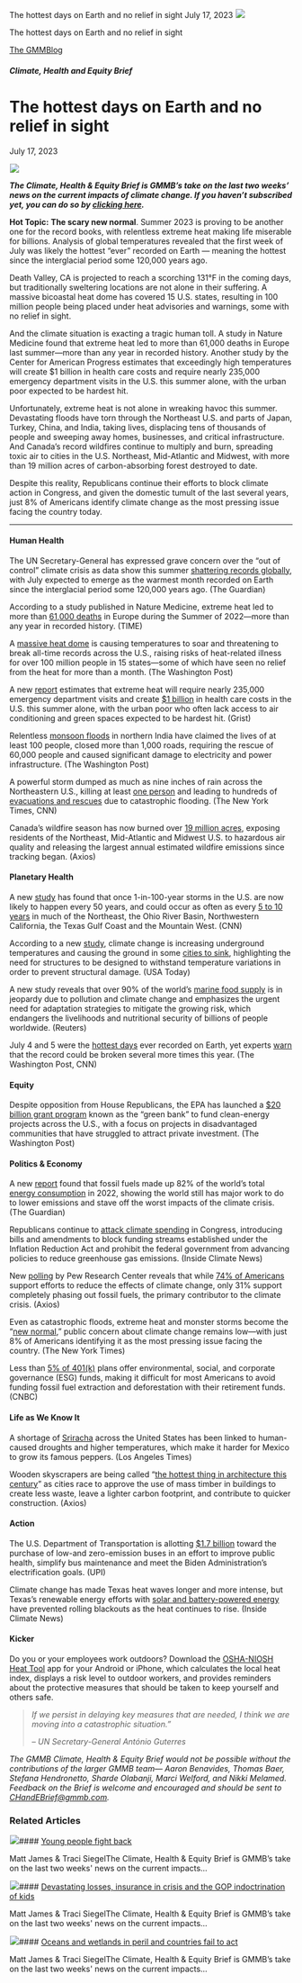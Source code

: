 



The hottest days on Earth and no relief in sight
July 17, 2023
![](data:image/gif;base64,R0lGODlhAQABAAAAACH5BAEKAAEALAAAAAABAAEAAAICTAEAOw==)![](https://www.gmmb.com/wp-content/uploads/2023/07/bob-7.17.png)



The hottest days on Earth and no relief in sight





 [The GMMBlog](/blog/)



##### Climate, Health and Equity Brief

 The hottest days on Earth and no relief in sight
================================================


July 17, 2023



![](data:image/gif;base64,R0lGODlhAQABAAAAACH5BAEKAAEALAAAAAABAAEAAAICTAEAOw==)![](https://www.gmmb.com/wp-content/uploads/2023/07/bob-7.17-552x272.png) 


***The Climate, Health & Equity Brief is GMMB’s take on the last two weeks’ news on the current impacts of climate change. If you haven’t subscribed yet, you can do so by [clicking here](https://mailchimp.us4.list-manage.com/subscribe?u=f2f8c4bdabe1a2a83f914e813&id=4a13a601e2).***


**Hot Topic:** **The scary new normal**. Summer 2023 is proving to be another one for the record books, with relentless extreme heat making life miserable for billions. Analysis of global temperatures revealed that the first week of July was likely the hottest “ever” recorded on Earth — meaning the hottest since the interglacial period some 120,000 years ago.


Death Valley, CA is projected to reach a scorching 131°F in the coming days, but traditionally sweltering locations are not alone in their suffering. A massive bicoastal heat dome has covered 15 U.S. states, resulting in 100 million people being placed under heat advisories and warnings, some with no relief in sight.


And the climate situation is exacting a tragic human toll. A study in Nature Medicine found that extreme heat led to more than 61,000 deaths in Europe last summer—more than any year in recorded history. Another study by the Center for American Progress estimates that exceedingly high temperatures will create $1 billion in health care costs and require nearly 235,000 emergency department visits in the U.S. this summer alone, with the urban poor expected to be hardest hit.


Unfortunately, extreme heat is not alone in wreaking havoc this summer. Devastating floods have torn through the Northeast U.S. and parts of Japan, Turkey, China, and India, taking lives, displacing tens of thousands of people and sweeping away homes, businesses, and critical infrastructure. And Canada’s record wildfires continue to multiply and burn, spreading toxic air to cities in the U.S. Northeast, Mid-Atlantic and Midwest, with more than 19 million acres of carbon-absorbing forest destroyed to date.


Despite this reality, Republicans continue their efforts to block climate action in Congress, and given the domestic tumult of the last several years, just 8% of Americans identify climate change as the most pressing issue facing the country today.




---


#### Human Health


The UN Secretary-General has expressed grave concern over the “out of control” climate crisis as data show this summer [shattering records globally](https://mailchimp.us4.list-manage.com/track/click?u=f2f8c4bdabe1a2a83f914e813&id=a1b094b66e&e=b1bd18d53b), with July expected to emerge as the warmest month recorded on Earth since the interglacial period some 120,000 years ago. (The Guardian)


According to a study published in Nature Medicine, extreme heat led to more than [61,000 deaths](https://mailchimp.us4.list-manage.com/track/click?u=f2f8c4bdabe1a2a83f914e813&id=87aeb11e89&e=b1bd18d53b) in Europe during the Summer of 2022—more than any year in recorded history. (TIME)


A [massive heat dome](https://mailchimp.us4.list-manage.com/track/click?u=f2f8c4bdabe1a2a83f914e813&id=fc4d438ba1&e=b1bd18d53b) is causing temperatures to soar and threatening to break all-time records across the U.S., raising risks of heat-related illness for over 100 million people in 15 states—some of which have seen no relief from the heat for more than a month. (The Washington Post)


A new [report](https://mailchimp.us4.list-manage.com/track/click?u=f2f8c4bdabe1a2a83f914e813&id=79ae217583&e=b1bd18d53b) estimates that extreme heat will require nearly 235,000 emergency department visits and create [$1 billion](https://mailchimp.us4.list-manage.com/track/click?u=f2f8c4bdabe1a2a83f914e813&id=51d2f96a75&e=b1bd18d53b) in health care costs in the U.S. this summer alone, with the urban poor who often lack access to air conditioning and green spaces expected to be hardest hit. (Grist)


Relentless [monsoon floods](https://www.washingtonpost.com/world/2023/07/14/india-floods-himachal-pradesh-monsoon/) in northern India have claimed the lives of at least 100 people, closed more than 1,000 roads, requiring the rescue of 60,000 people and caused significant damage to electricity and power infrastructure. (The Washington Post)


A powerful storm dumped as much as nine inches of rain across the Northeastern U.S., killing at least [one person](https://mailchimp.us4.list-manage.com/track/click?u=f2f8c4bdabe1a2a83f914e813&id=baf9ffccce&e=b1bd18d53b) and leading to hundreds of [evacuations and rescues](https://mailchimp.us4.list-manage.com/track/click?u=f2f8c4bdabe1a2a83f914e813&id=066641a5e0&e=b1bd18d53b) due to catastrophic flooding. (The New York Times, CNN)


Canada’s wildfire season has now burned over [19 million acres](https://mailchimp.us4.list-manage.com/track/click?u=f2f8c4bdabe1a2a83f914e813&id=e27ddfffe1&e=b1bd18d53b), exposing residents of the Northeast, Mid-Atlantic and Midwest U.S. to hazardous air quality and releasing the largest annual estimated wildfire emissions since tracking began. (Axios)


#### Planetary Health


A new [study](https://mailchimp.us4.list-manage.com/track/click?u=f2f8c4bdabe1a2a83f914e813&id=6e4168b17a&e=b1bd18d53b) has found that once 1-in-100-year storms in the U.S. are now likely to happen every 50 years, and could occur as often as every [5 to 10 years](https://mailchimp.us4.list-manage.com/track/click?u=f2f8c4bdabe1a2a83f914e813&id=9589fa768f&e=b1bd18d53b) in much of the Northeast, the Ohio River Basin, Northwestern California, the Texas Gulf Coast and the Mountain West. (CNN)


According to a new [study](https://mailchimp.us4.list-manage.com/track/click?u=f2f8c4bdabe1a2a83f914e813&id=56a418c7a2&e=b1bd18d53b), climate change is increasing underground temperatures and causing the ground in some [cities to sink](https://mailchimp.us4.list-manage.com/track/click?u=f2f8c4bdabe1a2a83f914e813&id=c17e99dc01&e=b1bd18d53b), highlighting the need for structures to be designed to withstand temperature variations in order to prevent structural damage. (USA Today)


A new study reveals that over 90% of the world’s [marine food supply](https://mailchimp.us4.list-manage.com/track/click?u=f2f8c4bdabe1a2a83f914e813&id=d74776724e&e=b1bd18d53b) is in jeopardy due to pollution and climate change and emphasizes the urgent need for adaptation strategies to mitigate the growing risk, which endangers the livelihoods and nutritional security of billions of people worldwide. (Reuters)


July 4 and 5 were the [hottest days](https://mailchimp.us4.list-manage.com/track/click?u=f2f8c4bdabe1a2a83f914e813&id=bee7f10ab7&e=b1bd18d53b) ever recorded on Earth, yet experts [warn](https://mailchimp.us4.list-manage.com/track/click?u=f2f8c4bdabe1a2a83f914e813&id=35b7a68007&e=b1bd18d53b) that the record could be broken several more times this year. (The Washington Post, CNN)


#### Equity


Despite opposition from House Republicans, the EPA has launched a [$20 billion grant program](https://www.washingtonpost.com/politics/2023/07/14/epa-unveils-20-billion-finance-fight-against-climate-change/) known as the “green bank” to fund clean-energy projects across the U.S., with a focus on projects in disadvantaged communities that have struggled to attract private investment. (The Washington Post)


#### Politics & Economy


A new [report](https://mailchimp.us4.list-manage.com/track/click?u=f2f8c4bdabe1a2a83f914e813&id=98c8df1139&e=b1bd18d53b) found that fossil fuels made up 82% of the world’s total [energy consumption](https://mailchimp.us4.list-manage.com/track/click?u=f2f8c4bdabe1a2a83f914e813&id=2b4fbd724f&e=b1bd18d53b) in 2022, showing the world still has major work to do to lower emissions and stave off the worst impacts of the climate crisis. (The Guardian)


Republicans continue to [attack climate spending](https://mailchimp.us4.list-manage.com/track/click?u=f2f8c4bdabe1a2a83f914e813&id=5c41c0a636&e=b1bd18d53b) in Congress, introducing bills and amendments to block funding streams established under the Inflation Reduction Act and prohibit the federal government from advancing policies to reduce greenhouse gas emissions. (Inside Climate News)


New [polling](https://mailchimp.us4.list-manage.com/track/click?u=f2f8c4bdabe1a2a83f914e813&id=7084403f65&e=b1bd18d53b) by Pew Research Center reveals that while [74% of Americans](https://mailchimp.us4.list-manage.com/track/click?u=f2f8c4bdabe1a2a83f914e813&id=2319c1ee53&e=b1bd18d53b) support efforts to reduce the effects of climate change, only 31% support completely phasing out fossil fuels, the primary contributor to the climate crisis. (Axios)


Even as catastrophic floods, extreme heat and monster storms become the “[new normal](https://mailchimp.us4.list-manage.com/track/click?u=f2f8c4bdabe1a2a83f914e813&id=66b8aef96f&e=b1bd18d53b),” public concern about climate change remains low—with just 8% of Americans identifying it as the most pressing issue facing the country. (The New York Times)


Less than [5% of 401(k)](https://mailchimp.us4.list-manage.com/track/click?u=f2f8c4bdabe1a2a83f914e813&id=336c5b1fae&e=b1bd18d53b) plans offer environmental, social, and corporate governance (ESG) funds, making it difficult for most Americans to avoid funding fossil fuel extraction and deforestation with their retirement funds. (CNBC)


#### Life as We Know It


A shortage of [Sriracha](https://mailchimp.us4.list-manage.com/track/click?u=f2f8c4bdabe1a2a83f914e813&id=de592e2094&e=b1bd18d53b) across the United States has been linked to human-caused droughts and higher temperatures, which make it harder for Mexico to grow its famous peppers. (Los Angeles Times)


Wooden skyscrapers are being called “[the hottest thing in architecture this century](https://mailchimp.us4.list-manage.com/track/click?u=f2f8c4bdabe1a2a83f914e813&id=1451f1468f&e=b1bd18d53b)” as cities race to approve the use of mass timber in buildings to create less waste, leave a lighter carbon footprint, and contribute to quicker construction. (Axios)


#### Action


The U.S. Department of Transportation is allotting [$1.7 billion](https://mailchimp.us4.list-manage.com/track/click?u=f2f8c4bdabe1a2a83f914e813&id=dab6a623b3&e=b1bd18d53b) toward the purchase of low-and zero-emission buses in an effort to improve public health, simplify bus maintenance and meet the Biden Administration’s electrification goals. (UPI)


Climate change has made Texas heat waves longer and more intense, but Texas’s renewable energy efforts with [solar and battery-powered energy](https://mailchimp.us4.list-manage.com/track/click?u=f2f8c4bdabe1a2a83f914e813&id=3fb844eb82&e=b1bd18d53b) have prevented rolling blackouts as the heat continues to rise. (Inside Climate News)


#### Kicker


Do you or your employees work outdoors? Download the [OSHA-NIOSH Heat Tool](https://mailchimp.us4.list-manage.com/track/click?u=f2f8c4bdabe1a2a83f914e813&id=213dfedda0&e=b1bd18d53b) app for your Android or iPhone, which calculates the local heat index, displays a risk level to outdoor workers, and provides reminders about the protective measures that should be taken to keep yourself and others safe.



> *If we persist in delaying key measures that are needed, I think we are moving into a catastrophic situation.”*
> 
> 
> *– UN Secretary-General António Guterres* 
> 
> 


*The GMMB Climate, Health & Equity Brief would not be possible without the contributions of the larger GMMB team— Aaron Benavides, Thomas Baer, Stefana Hendronetto, Sharde Olabanji, Marci Welford, and Nikki Melamed. Feedback on the Brief is welcome and encouraged and should be sent to [CHandEBrief@gmmb.com](mailto:CHandEBrief@gmmb.com).*









### Related Articles

![](data:image/gif;base64,R0lGODlhAQABAAAAACH5BAEKAAEALAAAAAABAAEAAAICTAEAOw==)![](https://www.gmmb.com/wp-content/uploads/2023/08/bob-8.28-380x200.jpg)#### [Young people fight back](https://www.gmmb.com/news/young-people-fight-back/)

Matt James & Traci SiegelThe Climate, Health & Equity Brief is GMMB’s take on the last two weeks' news on the current impacts…

![](data:image/gif;base64,R0lGODlhAQABAAAAACH5BAEKAAEALAAAAAABAAEAAAICTAEAOw==)![](https://www.gmmb.com/wp-content/uploads/2023/08/Bob-8.14-380x200.png)#### [Devastating losses, insurance in crisis and the GOP indoctrination of kids](https://www.gmmb.com/news/devastating-losses-insurance-in-crisis-and-the-gop-indoctrination-of-kids/)

Matt James & Traci SiegelThe Climate, Health & Equity Brief is GMMB’s take on the last two weeks' news on the current impacts…

![](data:image/gif;base64,R0lGODlhAQABAAAAACH5BAEKAAEALAAAAAABAAEAAAICTAEAOw==)![](https://www.gmmb.com/wp-content/uploads/2023/07/bob-7.31-380x200.png)#### [Oceans and wetlands in peril and countries fail to act](https://www.gmmb.com/news/oceans-and-wetlands-in-peril-and-countries-fail-to-act/)

Matt James & Traci SiegelThe Climate, Health & Equity Brief is GMMB’s take on the last two weeks' news on the current impacts…




